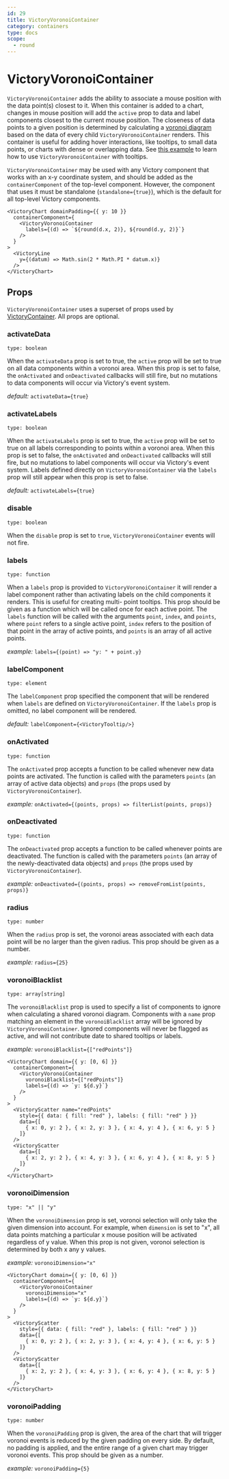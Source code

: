 ```yaml
---
id: 29
title: VictoryVoronoiContainer
category: containers
type: docs
scope:
  - round
---
```

# VictoryVoronoiContainer

`VictoryVoronoiContainer` adds the ability to associate a mouse position with the data point(s)
closest to it. When this container is added to a chart, changes in mouse position will add the `active`
prop to data and label components closest to the current mouse position. The closeness of data
points to a given position is determined by calculating a [voronoi diagram][] based on the data of
every child `VictoryVoronoiContainer` renders. This container is useful for adding hover interactions,
like tooltips, to small data points, or charts with dense or overlapping data. See
[this example][] to learn how to use `VictoryVoronoiContainer` with tooltips.

`VictoryVoronoiContainer` may be used with any Victory component that works with an x-y coordinate
system, and should be added as the `containerComponent` of the top-level component.
However, the component that uses it must be standalone
(`standalone={true}`), which is the default for all top-level Victory components.

```playground
<VictoryChart domainPadding={{ y: 10 }}
  containerComponent={
    <VictoryVoronoiContainer
      labels={(d) => `${round(d.x, 2)}, ${round(d.y, 2)}`}
    />
  }
>
  <VictoryLine
    y={(datum) => Math.sin(2 * Math.PI * datum.x)}
  />
</VictoryChart>
```

## Props

`VictoryVoronoiContainer` uses a superset of props used by [VictoryContainer][]. All props are optional.

### activateData

`type: boolean`

When the `activateData` prop is set to true, the `active` prop will be set to true on all data components within a voronoi area. When this prop is set to false, the `onActivated` and `onDeactivated` callbacks will still fire, but no mutations to data components will occur via Victory's event system.

*default:* `activateData={true}`

### activateLabels

`type: boolean`

When the `activateLabels` prop is set to true, the `active` prop will be set to true on all labels corresponding to points within a voronoi area. When this prop is set to false, the `onActivated` and `onDeactivated` callbacks will still fire, but no mutations to label components will occur via Victory's event system. Labels defined directly on `VictoryVoronoiContainer` via the `labels` prop will still appear when this prop is set to false.

*default:* `activateLabels={true}`

### disable

`type: boolean`

When the `disable` prop is set to `true`, `VictoryVoronoiContainer` events will not fire.

### labels

`type: function`

When a `labels` prop is provided to `VictoryVoronoiContainer` it will render a label component
rather than activating labels on the child components it renders. This is useful for creating multi-
point tooltips. This prop should be given as a function which will be called once for each active point.  The `labels` function will be called with the arguments `point`, `index`, and `points`, where `point` refers to a single active point, `index` refers to the position of that point in the array of active points, and `points` is an array of all active points.

*example:* `labels={(point) => "y: " + point.y}`

### labelComponent

`type: element`

The `labelComponent` prop specified the component that will be rendered when `labels` are defined
on `VictoryVoronoiContainer`. If the `labels` prop is omitted, no label component will be rendered.

*default:* `labelComponent={<VictoryTooltip/>}`

### onActivated

`type: function`

The `onActivated` prop accepts a function to be called whenever new data points are activated.
The function is called with the parameters `points` (an array of active data objects) and `props` (the props used by `VictoryVoronoiContainer`).

*example:* `onActivated={(points, props) => filterList(points, props)}`

### onDeactivated

`type: function`

The `onDeactivated` prop accepts a function to be called whenever points are deactivated.
The function is called with the parameters `points` (an array of the newly-deactivated data objects) and `props` (the props used by `VictoryVoronoiContainer`).

*example:* `onDeactivated={(points, props) => removeFromList(points, props)}`

### radius

`type: number`

When the `radius` prop is set, the voronoi areas associated with each data point will be no larger
than the given radius. This prop should be given as a number.

*example:* `radius={25}`

### voronoiBlacklist

`type: array[string]`

The `voronoiBlacklist` prop is used to specify a list of components to ignore when calculating a shared voronoi diagram. Components with a `name` prop matching an element in the `voronoiBlacklist` array will be ignored by `VictoryVoronoiContainer`. Ignored components will never be flagged as active, and will not contribute date to shared tooltips or labels.

*example:* `voronoiBlacklist={["redPoints"]}`


```playground
<VictoryChart domain={{ y: [0, 6] }}
  containerComponent={
    <VictoryVoronoiContainer
      voronoiBlacklist={["redPoints"]}
      labels={(d) => `y: ${d.y}`}
    />
  }
>
  <VictoryScatter name="redPoints"
  	style={{ data: { fill: "red" }, labels: { fill: "red" } }}
    data={[
      { x: 0, y: 2 }, { x: 2, y: 3 }, { x: 4, y: 4 }, { x: 6, y: 5 }
    ]}
  />
  <VictoryScatter
    data={[
      { x: 2, y: 2 }, { x: 4, y: 3 }, { x: 6, y: 4 }, { x: 8, y: 5 }
    ]}
  />
</VictoryChart>
```

### voronoiDimension

`type: "x" || "y"`

When the `voronoiDimension` prop is set, voronoi selection will only take the given dimension into account.
For example, when `dimension` is set to "x", all data points matching a particular x mouse position
will be activated regardless of y value. When this prop is not given, voronoi selection is
determined by both x any y values.

*example:* `voronoiDimension="x"`

```playground
<VictoryChart domain={{ y: [0, 6] }}
  containerComponent={
    <VictoryVoronoiContainer
      voronoiDimension="x"
      labels={(d) => `y: ${d.y}`}
    />
  }
>
  <VictoryScatter
  	style={{ data: { fill: "red" }, labels: { fill: "red" } }}
    data={[
      { x: 0, y: 2 }, { x: 2, y: 3 }, { x: 4, y: 4 }, { x: 6, y: 5 }
    ]}
  />
  <VictoryScatter
    data={[
      { x: 2, y: 2 }, { x: 4, y: 3 }, { x: 6, y: 4 }, { x: 8, y: 5 }
    ]}
  />
</VictoryChart>
```

### voronoiPadding

`type: number`

When the `voronoiPadding` prop is given, the area of the chart that will trigger voronoi events is
reduced by the given padding on every side. By default, no padding is applied, and the entire range
of a given chart may trigger voronoi events. This prop should be given as a number.

*example:* `voronoiPadding={5}`

[VictoryContainer]: https://formidable.com/open-source/victory/docs/victory-container
[voronoi diagram]: https://github.com/d3/d3-voronoi
[this example]: https://formidable.com/open-source/victory/gallery/voronoi-tooltips-grouped
